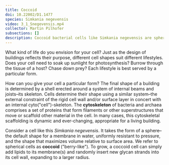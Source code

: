 ```yaml
---
title: Coccoid
doi: 10.22002/D1.1477
species: Simkania negevensis
video: 3_1_Snegevensis.mp4
collector: Martin Pilhofer
subsections: []
description: Coccoid bacterial cells like Simkania negevensis are spherical and have maximal volume relative to surface area.
---
```


What kind of life do you envision for your cell? Just as the design of buildings reflects their purpose, different cell shapes suit different lifestyles. Does your cell need to soak up sunlight for photosynthesis? Burrow through the tissue of a host? Chase down prey? Each lifestyle is best served by a particular form.

How can you give your cell a particular form? The final shape of a building is determined by a shell erected around a system of internal beams and joists–its skeleton. Cells determine their shape using a similar system–the external constraint of the rigid cell wall and/or surface layer in concert with an internal cyto("cell")-skeleton. The **cytoskeleton** of bacteria and archaea comprises a set of proteins that form filaments or other superstructures that move or scaffold other material in the cell. In many cases, this cytoskeletal scaffolding is dynamic and ever-changing, appropriate for a living building.

Consider a cell like this *Simkania negevensis*. It takes the form of a sphere–the default shape for a membrane in water, uniformly resistant to pressure, and the shape that maximizes volume relative to surface area. We refer to spherical cells as **coccoid** ("berry-like"). To grow, a coccoid cell can simply add lipids to its membrane(s) and randomly insert new glycan strands into its cell wall, expanding to a larger radius.

